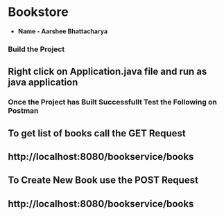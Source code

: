 # Bookstore <br />

* **Name - Aarshee Bhattacharya** 


### Build the Project <br />
## Right click on Application.java file and run as java application

### Once the Project has Built Successfullt Test the Following on Postman
## To get list of books call the GET Request
## http://localhost:8080/bookservice/books

## To Create New Book use the POST Request
## http://localhost:8080/bookservice/books








